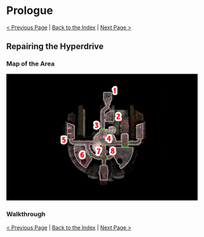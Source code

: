 # Prologue

[< Previous Page](013_Prologue.md) |
[Back to the Index](../index.md) |
[Next Page >](../02_Peragus/020_Peragus.md)

## Repairing the Hyperdrive

### Map of the Area

![](../../resources/maps/014_Prologue/014_Prologue_map.png)

### Walkthrough


[< Previous Page](013_Prologue.md) |
[Back to the Index](../index.md) |
[Next Page >](../02_Peragus/020_Peragus.md)
